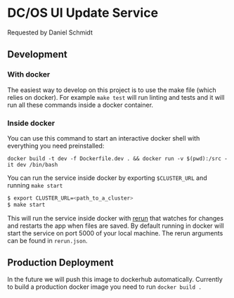 # DC/OS UI Update Service

Requested by Daniel Schmidt

## Development

### With docker

The easiest way to develop on this project is to use the make file (which relies on docker).
For example `make test` will run linting and tests and it will run all these commands inside a docker container.

### Inside docker

You can use this command to start an interactive docker shell with everything you need preinstalled:

`docker build -t dev -f Dockerfile.dev . && docker run -v $(pwd):/src -it dev /bin/bash`

You can run the service inside docker by exporting `$CLUSTER_URL` and running `make start`

```bash
$ export CLUSTER_URL=<path_to_a_cluster>
$ make start
```

This will run the service inside docker with [rerun](https://github.com/ivpusic/rerun) that watches for changes and restarts the app when files are saved. By default running in docker will start the service on port 5000 of your local machine. The rerun arguments can be found in `rerun.json`.

## Production Deployment

In the future we will push this image to dockerhub automatically.
Currently to build a production docker image you need to run `docker build .`
